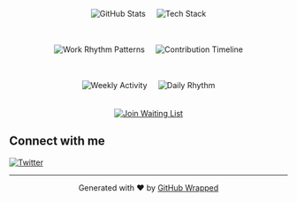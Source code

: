 <div align="center" style="display: flex; justify-content: center; gap: 20px; margin-bottom: 20px;">

![GitHub Stats](https://gitspark.dev/api/github/stats-image?type=stats-card&username=CreepOnSky&theme=dark)

![Tech Stack](https://gitspark.dev/api/github/stats-image?type=tech-stack&username=CreepOnSky&theme=dark)

</div>

<div align="center" style="display: flex; justify-content: center; gap: 20px; margin-bottom: 20px;">

![Work Rhythm Patterns](https://gitspark.dev/api/github/stats-image?type=work-rhythm-patterns&username=CreepOnSky&theme=dark)

![Contribution Timeline](https://gitspark.dev/api/github/stats-image?type=contribution-timeline&username=CreepOnSky&theme=dark&chartStyle=area&showPoints=true&showValues=true)

</div>

<div align="center" style="display: flex; justify-content: center; gap: 20px; margin-bottom: 20px;">

![Weekly Activity](https://gitspark.dev/api/github/stats-image?type=weekly-activity&username=CreepOnSky&theme=dark)

![Daily Rhythm](https://gitspark.dev/api/github/stats-image?type=daily-rhythm&username=CreepOnSky&theme=dark)

</div>
<div align="center" style="margin-bottom: 20px; width: 100%;">

[![Join Waiting List](https://gitspark.dev/api/github/stats-image?type=waiting-list&username=CreepOnSky&theme=dark&buttonText=Join%20Waiting%20List!&showCount=true)](https://gitspark.dev/api/github/waiting-list/click?username=CreepOnSky)

</div>

## Connect with me

[![Twitter](https://img.shields.io/badge/Twitter-CreepOnSky-1DA1F2?style=for-the-badge&logo=twitter)](https://twitter.com/CreepOnSky)

---

<p align="center">Generated with ❤️ by <a href="https://github-wrapped.com">GitHub Wrapped</a></p>
